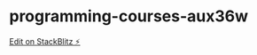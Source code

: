 # programming-courses-aux36w

[Edit on StackBlitz ⚡️](https://stackblitz.com/edit/programming-courses-aux36w)
